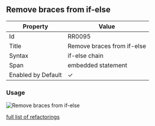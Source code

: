 ## Remove braces from if\-else

| Property           | Value                       |
| ------------------ | --------------------------- |
| Id                 | RR0095                      |
| Title              | Remove braces from if\-else |
| Syntax             | if\-else chain              |
| Span               | embedded statement          |
| Enabled by Default | &#x2713;                    |

### Usage

![Remove braces from if-else](../../images/refactorings/RemoveBracesFromIfElse.png)

[full list of refactorings](Refactorings.md)